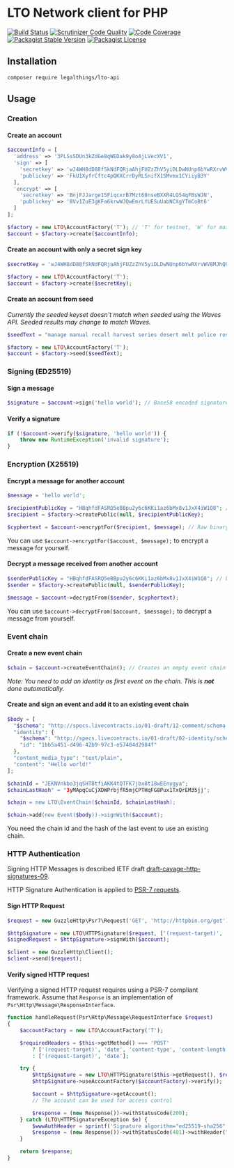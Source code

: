 LTO Network client for PHP
===

[![Build Status](https://travis-ci.org/legalthings/lto-api.php.svg?branch=master)](https://travis-ci.org/legalthings/lto-api.php)
[![Scrutinizer Code Quality](https://scrutinizer-ci.com/g/legalthings/lto-api.php/badges/quality-score.png?b=master)](https://scrutinizer-ci.com/g/legalthings/lto-api.php/?branch=master)
[![Code Coverage](https://scrutinizer-ci.com/g/legalthings/lto-api.php/badges/coverage.png?b=master)](https://scrutinizer-ci.com/g/legalthings/lto-api.php/?branch=master)
[![Packagist Stable Version](https://img.shields.io/packagist/v/legalthings/lto-api.svg)](https://packagist.org/packages/legalthings/lto-api)
[![Packagist License](https://img.shields.io/packagist/l/legalthings/lto-api.svg)](https://packagist.org/packages/legalthings/lto-api)

Installation
---

    composer require legalthings/lto-api

Usage
---

### Creation

#### Create an account

```php
$accountInfo = [
  'address' => '3PLSsSDUn3kZdGe8qWEDak9y8oAjLVecXV1',
  'sign' => [
    'secretkey' => 'wJ4WH8dD88fSkNdFQRjaAhjFUZzZhV5yiDLDwNUnp6bYwRXrvWV8MJhQ9HL9uqMDG1n7XpTGZx7PafqaayQV8Rp',
    'publickey' => 'FkU1XyfrCftc4pQKXCrrDyRLSnifX1SMvmx1CYiiyB3Y'
  ],
  'encrypt' => [
    'secretkey' => 'BnjFJJarge15FiqcxrB7Mzt68nseBXXR4LQ54qFBsWJN',
    'publickey' => 'BVv1ZuE3gKFa6krwWJQwEmrLYUESuUabNCXgYTmCoBt6'
  ]
];

$factory = new LTO\AccountFactory('T'); // 'T' for testnet, 'W' for mainnet or 'L' for the public chain
$account = $factory->create($accountInfo);
```

#### Create an account with only a secret sign key

```php
$secretKey = 'wJ4WH8dD88fSkNdFQRjaAhjFUZzZhV5yiDLDwNUnp6bYwRXrvWV8MJhQ9HL9uqMDG1n7XpTGZx7PafqaayQV8Rp';

$factory = new LTO\AccountFactory('T');
$account = $factory->create($secretKey);
```

#### Create an account from seed

_Currently the seeded keyset doesn't match when seeded using the Waves API. Seeded results may change to match Waves._

```php
$seedText = "manage manual recall harvest series desert melt police rose hollow moral pledge kitten position add";

$factory = new LTO\AccountFactory('T');
$account = $factory->seed($seedText);
```

### Signing (ED25519)

#### Sign a message

```php
$signature = $account->sign('hello world'); // Base58 encoded signature
```

#### Verify a signature

```php
if (!$account->verify($signature, 'hello world')) {
    throw new RuntimeException('invalid signature');
}
```

### Encryption (X25519)

#### Encrypt a message for another account

```php
$message = 'hello world';

$recipientPublicKey = "HBqhfdFASRQ5eBBpu2y6c6KKi1az6bMx8v1JxX4iW1Q8"; // base58 encoded X25519 public key
$recipient = $factory->createPublic(null, $recipientPublicKey);

$cyphertext = $account->encryptFor($recipient, $message); // Raw binary, not encoded
```

You can use `$account->encryptFor($account, $message);` to encrypt a message for yourself.

#### Decrypt a message received from another account

```php
$senderPublicKey = "HBqhfdFASRQ5eBBpu2y6c6KKi1az6bMx8v1JxX4iW1Q8"; // base58 encoded X25519 public key
$sender = $factory->createPublic(null, $senderPublicKey);

$message = $account->decryptFrom($sender, $cyphertext);
```

You can use `$account->decryptFrom($account, $message);` to decrypt a message from yourself.

### Event chain

#### Create a new event chain

```php
$chain = $account->createEventChain(); // Creates an empty event chain with a valid id and last hash
```

_Note: You need to add an identity as first event on the chain. This is **not** done automatically._

#### Create and sign an event and add it to an existing event chain

```php
$body = [
  "$schema": "http://specs.livecontracts.io/01-draft/12-comment/schema.json#",
  "identity": {
    "$schema": "http://specs.livecontracts.io/01-draft/02-identity/schema.json#",
    "id": "1bb5a451-d496-42b9-97c3-e57404d2984f"
  },
  "content_media_type": "text/plain",
  "content": "Hello world!"
];

$chainId = "JEKNVnkbo3jqSHT8tfiAKK4tQTFK7jbx8t18wEEnygya";
$chainLastHash" = "3yMApqCuCjXDWPrbjfR5mjCPTHqFG8Pux1TxQrEM35jj";

$chain = new LTO\EventChain($chainId, $chainLastHash);

$chain->add(new Event($body))->signWith($account);
```

You need the chain id and the hash of the last event to use an existing chain.

### HTTP Authentication

Signing HTTP Messages is described IETF draft [draft-cavage-http-signatures-09](https://tools.ietf.org/id/draft-cavage-http-signatures-09.html).

HTTP Signature Authentication is applied to [PSR-7 requests](https://www.php-fig.org/psr/psr-7/#33-psrhttpmessageresponseinterface).

#### Sign HTTP Request

```php
$request = new GuzzleHttp\Psr7\Request('GET', 'http://httpbin.org/get');

$httpSignature = new LTO\HTTPSignature($request, ['(request-target)', 'date']);
$signedRequest = $httpSignature->signWith($account);

$client = new GuzzleHttp\Client();
$client->send($request);
```

#### Verify signed HTTP request

Verifying a signed HTTP request requires using a PSR-7 compliant framework. Assume that `Response` is an implementation
of `Psr\Http\Message\ResponseInterface`.

```php
function handleRequest(Psr\Http\Message\RequestInterface $request)
{
    $accountFactory = new LTO\AccountFactory('T');

    $requiredHeaders = $this->getMethod() === 'POST'
        ? ['(request-target)', 'date', 'content-type', 'content-length', 'digest']
        : ['(request-target)', 'date'];

    try {
        $httpSignature = new LTO\HTTPSignature($this->getRequest(), $requiredHeaders);
        $httpSignature->useAccountFactory($accountFactory)->verify();

        $account = $httpSignature->getAccount();
        // The account can be used for access control

        $response = (new Response())->withStatusCode(200);
    } catch (LTO\HTTPSignatureException $e) {
        $wwwAuthHeader = sprintf('Signature algorithm="ed25519-sha256",headers="%s"', join(' ', $requiredHeaders));
        $response = (new Response())->withStatusCode(401)->withHeader("WWW-Authenticate", $wwwAuthHeader);
    }

    return $response;
}
```
